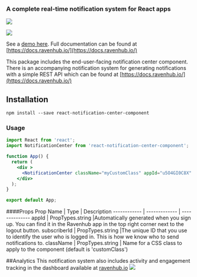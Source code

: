 ### A complete real-time notification system for React apps
![](https://ravenhub-web-assets.s3-us-west-1.amazonaws.com/images/bell-screen.png)

![](https://ravenhub-web-assets.s3-us-west-1.amazonaws.com/images/notification-open-screen.png)

See a [demo here](https://example.ravenhub.io/ "demo here"). Full documentation can be found at [https://docs.ravenhub.io/](https://docs.ravenhub.io/)

This package includes the end-user-facing notification center component. There is an accompanying notification system for generating notifications with a simple REST API which can be found at [https://docs.ravenhub.io/](https://docs.ravenhub.io/)

## Installation

`npm install --save react-notification-center-component`

### Usage
```jsx
import React from 'react';
import NotificationCenter from 'react-notification-center-component';

function App() {
  return (
    <div >
      <NotificationCenter className="myCustomClass" appId="u5O4GI0C8X" subscriberId="foo2"/>
    </div>
  );
}

export default App;
```
####Props
Prop Name | Type | Description
------------ | ------------- | --------------
appId | PropTypes.string |Automatically generated when you sign up. You can find it in the Ravenhub app in the top right corner next to the logout button.
subscriberId | PropTypes.string |The unique ID that you use to identify the user who is logged in. This is how we know who to send notifications to.
className | PropTypes.string | Name for a CSS class to apply to the component (default is 'customClass')

##Analytics
This notification system also includes activity and engagement tracking in the dashboard available at [ravenhub.io](http://ravenhub.io "ravenhub.io")
![](https://ravenhub-web-assets.s3-us-west-1.amazonaws.com/images/dashboard-screen.png)
